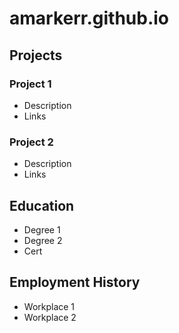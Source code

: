 # amarkerr.github.io


## Projects
### Project 1
- Description
- Links

### Project 2
- Description
- Links

## Education
- Degree 1
- Degree 2
- Cert

## Employment History
- Workplace 1
- Workplace 2
